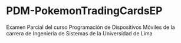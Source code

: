 # PDM-PokemonTradingCardsEP
Examen Parcial del curso Programación de Dispositivos Móviles de la carrera de Ingeniería de Sistemas de la Universidad de Lima
